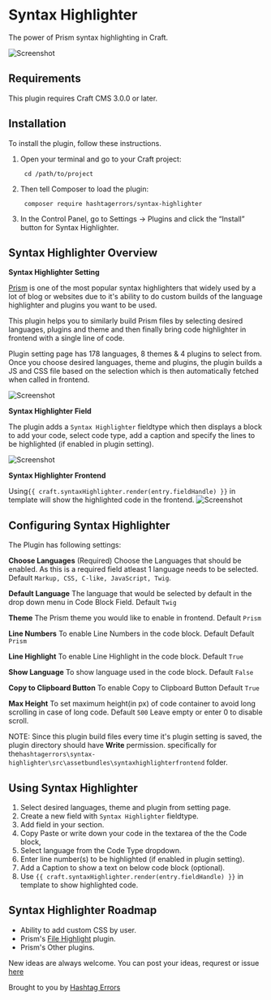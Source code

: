 

# Syntax Highlighter

The power of Prism syntax highlighting in Craft.

![Screenshot](http://www.hashtagerrors.com/assets/uploads/prism.jpg)

## Requirements

This plugin requires Craft CMS 3.0.0 or later.

## Installation

To install the plugin, follow these instructions.

1. Open your terminal and go to your Craft project:

        cd /path/to/project

2. Then tell Composer to load the plugin:

        composer require hashtagerrors/syntax-highlighter

3. In the Control Panel, go to Settings → Plugins and click the “Install” button for Syntax Highlighter.

## Syntax Highlighter Overview

**Syntax Highlighter Setting**

[Prism](https://prismjs.com) is one of the most popular syntax highlighters that widely used by a lot of blog or websites due to it's ability to do custom builds of the language highlighter and plugins you want to be used. 

This plugin helps you to similarly build Prism files by selecting desired languages, plugins and theme and then finally bring  code highlighter in frontend with a single line of code. 

Plugin setting page has 178 languages, 8 themes & 4 plugins to select from. Once you choose desired languages, theme and plugins, the plugin builds a JS and CSS file based on the selection which is then automatically fetched when called in frontend.
 
![Screenshot](http://www.hashtagerrors.com/assets/uploads/prism-setting-page.jpg)
 
**Syntax Highlighter Field**

The plugin adds a `Syntax Highlighter` fieldtype which then displays a block to add your code, select code type, add a caption and specify the lines to be highlighted (if enabled in plugin setting).

![Screenshot](http://www.hashtagerrors.com/assets/uploads/prism-fieldtype.jpg)

**Syntax Highlighter Frontend**

Using`{{ craft.syntaxHighlighter.render(entry.fieldHandle) }}` in template will show the highlighted code in the frontend.
![Screenshot](http://www.hashtagerrors.com/assets/uploads/prism-frontend.jpg)

## Configuring Syntax Highlighter

The Plugin has following settings:

**Choose Languages** (Required)
Choose the Languages that should be enabled. As this is a required field atleast 1 language needs to be selected. 
Default `Markup, CSS, C-like, JavaScript, Twig`. 

**Default Language**
The language that would be selected by default in the drop down menu in Code Block Field. 
Default `Twig`

**Theme**
The Prism theme you would like to enable in frontend. 
Default `Prism`

**Line Numbers**
To enable Line Numbers in the code block. Default 
Default `Prism`

**Line Highlight**
To enable Line Highlight in the code block.
Default `True`

**Show Language**
To show language used in the code block.
Default `False`

**Copy to Clipboard Button**
To enable Copy to Clipboard Button
Default `True`

**Max Height**
To set maximum height(in px) of code container to avoid long scrolling in case of long code. 
Default `500`
Leave empty or enter 0 to disable scroll.

NOTE: Since this plugin build files every time it's plugin setting is saved, the plugin directory should have **Write** permission. specifically for the`hashtagerrors\syntax-highlighter\src\assetbundles\syntaxhighlighterfrontend` folder. 

## Using Syntax Highlighter

 1. Select desired languages, theme and plugin from setting page.
 2. Create a new field with `Syntax Highlighter` fieldtype.
 3. Add field in your section.
 4. Copy Paste or write down your code in the textarea of the the Code block,
 5. Select language from the Code Type dropdown.
 6. Enter line number(s) to be highlighted (if enabled in plugin setting). 
 7. Add a Caption to show a text on below code block (optional).
 8. Use `{{ craft.syntaxHighlighter.render(entry.fieldHandle) }}` in template to show highlighted code.

## Syntax Highlighter Roadmap

* Ability to add custom CSS by user.
* Prism's [File Highlight](https://prismjs.com/plugins/file-highlight/) plugin.
* Prism's Other plugins.

New ideas are always welcome. You can post your ideas, requrest or issue [here](https://github.com/hashtagerrors/syntax-highlighter/issues)

Brought to you by [Hashtag Errors](http://hashtagerrors.com)
